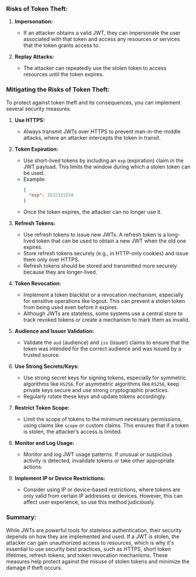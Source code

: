 ### **Risks of Token Theft:**

1. **Impersonation:**
   - If an attacker obtains a valid JWT, they can impersonate the user associated with that token and access any resources or services that the token grants access to.

2. **Replay Attacks:**
   - The attacker can repeatedly use the stolen token to access resources until the token expires.

### **Mitigating the Risks of Token Theft:**

To protect against token theft and its consequences, you can implement several security measures:

1. **Use HTTPS:**
   - Always transmit JWTs over HTTPS to prevent man-in-the-middle attacks, where an attacker intercepts the token in transit.

2. **Token Expiration:**
   - Use short-lived tokens by including an `exp` (expiration) claim in the JWT payload. This limits the window during which a stolen token can be used.
   - Example:
     ```json
     {
       "exp": 1632331234
     }
     ```
   - Once the token expires, the attacker can no longer use it.

3. **Refresh Tokens:**
   - Use refresh tokens to issue new JWTs. A refresh token is a long-lived token that can be used to obtain a new JWT when the old one expires.
   - Store refresh tokens securely (e.g., in HTTP-only cookies) and issue them only over HTTPS.
   - Refresh tokens should be stored and transmitted more securely because they are longer-lived.

4. **Token Revocation:**
   - Implement a token blacklist or a revocation mechanism, especially for sensitive operations like logout. This can prevent a stolen token from being used even before it expires.
   - Although JWTs are stateless, some systems use a central store to track revoked tokens or create a mechanism to mark them as invalid.

5. **Audience and Issuer Validation:**
   - Validate the `aud` (audience) and `iss` (issuer) claims to ensure that the token was intended for the correct audience and was issued by a trusted source.

6. **Use Strong Secrets/Keys:**
   - Use strong secret keys for signing tokens, especially for symmetric algorithms like `HS256`. For asymmetric algorithms like `RS256`, keep private keys secure and use strong cryptographic practices.
   - Regularly rotate these keys and update tokens accordingly.

7. **Restrict Token Scope:**
   - Limit the scope of tokens to the minimum necessary permissions, using claims like `scope` or custom claims. This ensures that if a token is stolen, the attacker’s access is limited.

8. **Monitor and Log Usage:**
   - Monitor and log JWT usage patterns. If unusual or suspicious activity is detected, invalidate tokens or take other appropriate actions.

9. **Implement IP or Device Restrictions:**
   - Consider using IP or device-based restrictions, where tokens are only valid from certain IP addresses or devices. However, this can affect user experience, so use this method judiciously.

### **Summary:**

While JWTs are powerful tools for stateless authentication, their security depends on how they are implemented and used. If a JWT is stolen, the attacker can gain unauthorized access to resources, which is why it's essential to use security best practices, such as HTTPS, short token lifetimes, refresh tokens, and token revocation mechanisms. These measures help protect against the misuse of stolen tokens and minimize the damage if theft occurs.